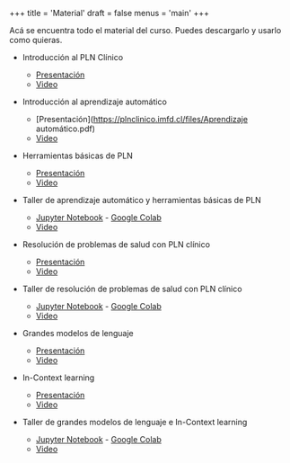 +++
title = 'Material'
draft = false
menus = 'main'
+++

Acá se encuentra todo el material del curso. Puedes descargarlo y usarlo como quieras. 

- Introducción al PLN Clínico
    - [Presentación](https://plnclinico.imfd.cl/files/Introducci%C3%B3n%20al%20PLN%20Cl%C3%ADnico.pdf)
    - [Video](about:blank)

- Introducción al aprendizaje automático
    - [Presentación](https://plnclinico.imfd.cl/files/Aprendizaje automático.pdf)
    - [Video](about:blank)

- Herramientas básicas de PLN
    - [Presentación](about:blank)
    - [Video](about:blank)

- Taller de aprendizaje automático y herramientas básicas de PLN
    - [Jupyter Notebook](about:blank) - [Google Colab](about:blank)
    - [Video](about:blank)

- Resolución de problemas de salud con PLN clínico
    - [Presentación](about:blank)
    - [Video](about:blank)

- Taller de resolución de problemas de salud con PLN clínico
    - [Jupyter Notebook](about:blank) - [Google Colab](about:blank)
    - [Video](about:blank)

- Grandes modelos de lenguaje
    - [Presentación](about:blank)
    - [Video](about:blank)

- In-Context learning 
    - [Presentación](about:blank)
    - [Video](about:blank)

- Taller de grandes modelos de lenguaje e In-Context learning
    - [Jupyter Notebook](about:blank) - [Google Colab](about:blank)
    - [Video](about:blank)